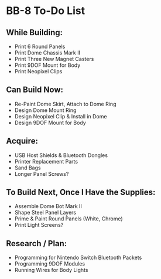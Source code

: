 # BB-8 To-Do List

## While Building:

* Print 6 Round Panels
* Print Dome Chassis Mark II
* Print Three New Magnet Casters
* Print 9DOF Mount for Body
* Print Neopixel Clips

## Can Build Now:

* Re-Paint Dome Skirt, Attach to Dome Ring
* Design Dome Mount Ring
* Design Neopixel Clip & Install in Dome
* Design 9DOF Mount for Body

## Acquire:

* USB Host Shields & Bluetooth Dongles
* Printer Replacement Parts
* Sand Bags
* Longer Panel Screws?

## To Build Next, Once I Have the Supplies:

* Assemble Dome Bot Mark II
* Shape Steel Panel Layers
* Prime & Paint Round Panels (White, Chrome)
* Print Light Screens?

## Research / Plan:

* Programming for Nintendo Switch Bluetooth Packets
* Programming 9DOF Modules
* Running Wires for Body Lights
